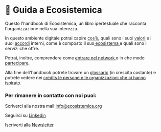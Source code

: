# 🦮 Guida a Ecosistemica

Questo l'handbook di Ecosistemica, un libro ipertestuale che racconta l'organizzazione nella sua interezza.

In questo ambiente digitale potrai capire [cos’è](lorganizzazione/cose-ecosistemica.md), quali sono i suoi [valori](lorganizzazione/i-nostri-valori.md) e i suoi [accordi](broken-reference) interni, come è composto il suo[ ecosistema ](broken-reference)e quali sono i servizi che offre.&#x20;

Potrai, inoltre, comprendere come [entrare nel network ](lecosistema/come-entrare.md)e in che modo [partecipare](broken-reference).

Alla fine dell'handbook potrete trovare un [glossario](glossario/) (in crescita costante) e potrete vedere nei [credits le persone e le organizzazioni che ci hanno ispirato](credits-e-revisioni.md).

### Per rimanere in contatto con noi puoi:

Scriverci alla nostra mail [info@ecosistemica.org](mailto:info@ecosistemica.org)

Seguirci su [Linkedin](https://www.linkedin.com/company/ecosistemica)

Iscriverti alla [Newsletter](https://mailchi.mp/2089a203f83d/ecosistemica)
